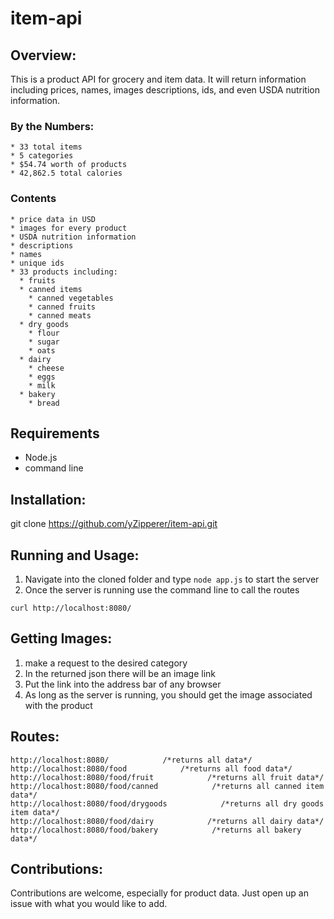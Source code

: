 # item-api

## Overview:
  This is a product API for grocery and item data. It will return information including prices, names, images descriptions, ids, and even USDA nutrition information.
  
  ### By the Numbers:
    * 33 total items
    * 5 categories
    * $54.74 worth of products
    * 42,862.5 total calories

  ### Contents
    * price data in USD
    * images for every product
    * USDA nutrition information
    * descriptions
    * names
    * unique ids
    * 33 products including:
      * fruits
      * canned items
        * canned vegetables
        * canned fruits
        * canned meats
      * dry goods
        * flour
        * sugar
        * oats
      * dairy
        * cheese
        * eggs
        * milk
      * bakery
        * bread

## Requirements

  * Node.js
  * command line

## Installation:
  
  git clone https://github.com/yZipperer/item-api.git
  
## Running and Usage:

  1. Navigate into the cloned folder and type ```node app.js``` to start the server
  2. Once the server is running use the command line to call the routes
  
  ```
  curl http://localhost:8080/
  ```
## Getting Images:

  1. make a request to the desired category
  2. In the returned json there will be an image link
  3. Put the link into the address bar of any browser
  4. As long as the server is running, you should get the image associated with the product
  
## Routes:

  ```
  http://localhost:8080/            /*returns all data*/
  http://localhost:8080/food            /*returns all food data*/
  http://localhost:8080/food/fruit            /*returns all fruit data*/
  http://localhost:8080/food/canned            /*returns all canned item data*/
  http://localhost:8080/food/drygoods            /*returns all dry goods item data*/
  http://localhost:8080/food/dairy            /*returns all dairy data*/   
  http://localhost:8080/food/bakery            /*returns all bakery data*/  
  ```

## Contributions:
  Contributions are welcome, especially for product data. Just open up an issue with what you would like to add.
